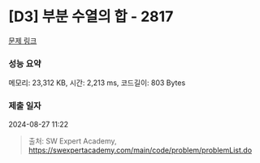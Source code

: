 # [D3] 부분 수열의 합 - 2817 

[문제 링크](https://swexpertacademy.com/main/code/problem/problemDetail.do?contestProbId=AV7IzvG6EksDFAXB) 

### 성능 요약

메모리: 23,312 KB, 시간: 2,213 ms, 코드길이: 803 Bytes

### 제출 일자

2024-08-27 11:22



> 출처: SW Expert Academy, https://swexpertacademy.com/main/code/problem/problemList.do